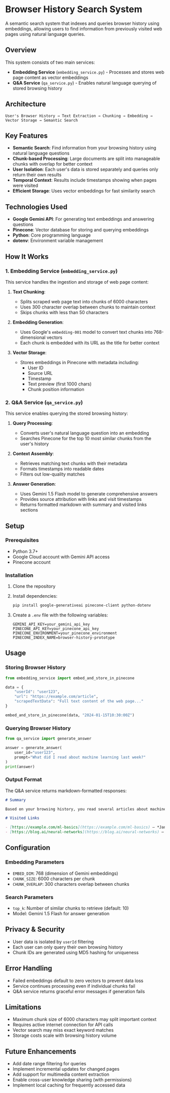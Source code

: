 # Browser History Search System

A semantic search system that indexes and queries browser history using embeddings, allowing users to find information from previously visited web pages using natural language queries.

## Overview

This system consists of two main services:
- **Embedding Service** (`embedding_service.py`) - Processes and stores web page content as vector embeddings
- **Q&A Service** (`qa_service.py`) - Enables natural language querying of stored browsing history

## Architecture

```
User's Browser History → Text Extraction → Chunking → Embedding → Vector Storage → Semantic Search
```

## Key Features

- **Semantic Search**: Find information from your browsing history using natural language questions
- **Chunk-based Processing**: Large documents are split into manageable chunks with overlap for better context
- **User Isolation**: Each user's data is stored separately and queries only return their own results
- **Temporal Context**: Results include timestamps showing when pages were visited
- **Efficient Storage**: Uses vector embeddings for fast similarity search

## Technologies Used

- **Google Gemini API**: For generating text embeddings and answering questions
- **Pinecone**: Vector database for storing and querying embeddings
- **Python**: Core programming language
- **dotenv**: Environment variable management

## How It Works

### 1. Embedding Service (`embedding_service.py`)

This service handles the ingestion and storage of web page content:

1. **Text Chunking**: 
   - Splits scraped web page text into chunks of 6000 characters
   - Uses 300 character overlap between chunks to maintain context
   - Skips chunks with less than 50 characters

2. **Embedding Generation**:
   - Uses Google's `embedding-001` model to convert text chunks into 768-dimensional vectors
   - Each chunk is embedded with its URL as the title for better context

3. **Vector Storage**:
   - Stores embeddings in Pinecone with metadata including:
     - User ID
     - Source URL
     - Timestamp
     - Text preview (first 1000 chars)
     - Chunk position information

### 2. Q&A Service (`qa_service.py`)

This service enables querying the stored browsing history:

1. **Query Processing**:
   - Converts user's natural language question into an embedding
   - Searches Pinecone for the top 10 most similar chunks from the user's history

2. **Context Assembly**:
   - Retrieves matching text chunks with their metadata
   - Formats timestamps into readable dates
   - Filters out low-quality matches

3. **Answer Generation**:
   - Uses Gemini 1.5 Flash model to generate comprehensive answers
   - Provides source attribution with links and visit timestamps
   - Returns formatted markdown with summary and visited links sections

## Setup

### Prerequisites

- Python 3.7+
- Google Cloud account with Gemini API access
- Pinecone account

### Installation

1. Clone the repository
2. Install dependencies:
   ```bash
   pip install google-generativeai pinecone-client python-dotenv
   ```

3. Create a `.env` file with the following variables:
   ```env
   GEMINI_API_KEY=your_gemini_api_key
   PINECONE_API_KEY=your_pinecone_api_key
   PINECONE_ENVIRONMENT=your_pinecone_environment
   PINECONE_INDEX_NAME=browser-history-prototype
   ```

## Usage

### Storing Browser History

```python
from embedding_service import embed_and_store_in_pinecone

data = {
    "userId": "user123",
    "url": "https://example.com/article",
    "scrapedTextData": "Full text content of the web page..."
}

embed_and_store_in_pinecone(data, "2024-01-15T10:30:00Z")
```

### Querying Browser History

```python
from qa_service import generate_answer

answer = generate_answer(
    user_id="user123",
    prompt="What did I read about machine learning last week?"
)
print(answer)
```

### Output Format

The Q&A service returns markdown-formatted responses:

```markdown
# Summary

Based on your browsing history, you read several articles about machine learning...

# Visited Links

- [https://example.com/ml-basics](https://example.com/ml-basics) — *January 10, 2024 at 2:30 PM UTC*
- [https://blog.ai/neural-networks](https://blog.ai/neural-networks) — *January 12, 2024 at 9:15 AM UTC*
```

## Configuration

### Embedding Parameters

- `EMBED_DIM`: 768 (dimension of Gemini embeddings)
- `CHUNK_SIZE`: 6000 characters per chunk
- `CHUNK_OVERLAP`: 300 characters overlap between chunks

### Search Parameters

- `top_k`: Number of similar chunks to retrieve (default: 10)
- Model: Gemini 1.5 Flash for answer generation

## Privacy & Security

- User data is isolated by `userId` filtering
- Each user can only query their own browsing history
- Chunk IDs are generated using MD5 hashing for uniqueness

## Error Handling

- Failed embeddings default to zero vectors to prevent data loss
- Service continues processing even if individual chunks fail
- Q&A service returns graceful error messages if generation fails

## Limitations

- Maximum chunk size of 6000 characters may split important context
- Requires active internet connection for API calls
- Vector search may miss exact keyword matches
- Storage costs scale with browsing history volume

## Future Enhancements

- Add date range filtering for queries
- Implement incremental updates for changed pages
- Add support for multimedia content extraction
- Enable cross-user knowledge sharing (with permissions)
- Implement local caching for frequently accessed data

